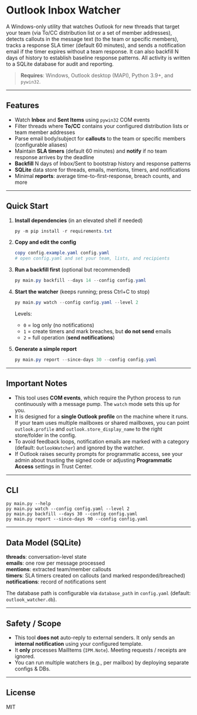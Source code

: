 # Outlook Inbox Watcher

A Windows-only utility that watches Outlook for new threads that target your team (via To/CC distribution list or a set of member addresses), detects callouts in the message text (to the team or specific members), tracks a response SLA timer (default 60 minutes), and sends a notification email if the timer expires without a team response. It can also backfill N days of history to establish baseline response patterns. All activity is written to a SQLite database for audit and reporting.

> **Requires**: Windows, Outlook desktop (MAPI), Python 3.9+, and `pywin32`.

---

## Features
- Watch **Inbox** and **Sent Items** using `pywin32` COM events
- Filter threads where **To/CC** contains your configured distribution lists or team member addresses
- Parse email body/subject for **callouts** to the team or specific members (configurable aliases)
- Maintain **SLA timers** (default 60 minutes) and **notify** if no team response arrives by the deadline
- **Backfill** N days of Inbox/Sent to bootstrap history and response patterns
- **SQLite** data store for threads, emails, mentions, timers, and notifications
- Minimal **reports**: average time-to-first-response, breach counts, and more

---

## Quick Start

1. **Install dependencies** (in an elevated shell if needed)  
   ```powershell
   py -m pip install -r requirements.txt
   ```

2. **Copy and edit the config**  
   ```powershell
   copy config.example.yaml config.yaml
   # open config.yaml and set your team, lists, and recipients
   ```

3. **Run a backfill first** (optional but recommended)  
   ```powershell
   py main.py backfill --days 14 --config config.yaml
   ```

4. **Start the watcher** (keeps running; press Ctrl+C to stop)  
   ```powershell
   py main.py watch --config config.yaml --level 2
   ```
   Levels:
   - `0` = log only (no notifications)
   - `1` = create timers and mark breaches, but **do not send** emails
   - `2` = full operation (**send notifications**)

5. **Generate a simple report**  
   ```powershell
   py main.py report --since-days 30 --config config.yaml
   ```

---

## Important Notes

- This tool uses **COM events**, which require the Python process to run continuously with a message pump. The `watch` mode sets this up for you.  
- It is designed for a **single Outlook profile** on the machine where it runs. If your team uses multiple mailboxes or shared mailboxes, you can point `outlook.profile` and `outlook.store_display_name` to the right store/folder in the config.
- To avoid feedback loops, notification emails are marked with a category (default: `OutlookWatcher`) and ignored by the watcher.
- If Outlook raises security prompts for programmatic access, see your admin about trusting the signed code or adjusting **Programmatic Access** settings in Trust Center.

---

## CLI

```
py main.py --help
py main.py watch --config config.yaml --level 2
py main.py backfill --days 30 --config config.yaml
py main.py report --since-days 90 --config config.yaml
```

---

## Data Model (SQLite)

**threads**: conversation-level state  
**emails**: one row per message processed  
**mentions**: extracted team/member callouts  
**timers**: SLA timers created on callouts (and marked responded/breached)  
**notifications**: record of notifications sent  

The database path is configurable via `database_path` in `config.yaml` (default: `outlook_watcher.db`).

---

## Safety / Scope

- This tool **does not** auto-reply to external senders. It only sends an **internal notification** using your configured template.  
- It **only** processes MailItems (`IPM.Note`). Meeting requests / receipts are ignored.  
- You can run multiple watchers (e.g., per mailbox) by deploying separate configs & DBs.

---

## License

MIT
